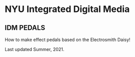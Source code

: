 # NYU Integrated Digital Media
## IDM PEDALS
How to make effect pedals based on the Electrosmith Daisy!

Last updated Summer, 2021.


